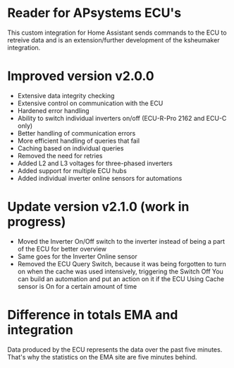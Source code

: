 # Reader for APsystems ECU's ##
This custom integration for Home Assistant sends commands to the ECU to retreive data and is an extension/further development of the ksheumaker integration.




# Improved version v2.0.0
- Extensive data integrity checking
- Extensive control on communication with the ECU
- Hardened error handling
- Ability to switch individual inverters on/off (ECU-R-Pro 2162 and ECU-C only)
- Better handling of communication errors
- More efficient handling of queries that fail
- Caching based on individual queries
- Removed the need for retries
- Added L2 and L3 voltages for three-phased inverters
- Added support for multiple ECU hubs
- Added individual inverter online sensors for automations

# Update version v2.1.0 (work in progress)
- Moved the Inverter On/Off switch to the inverter instead of being a part of the ECU for better overview
- Same goes for the Inverter Online sensor
- Removed the ECU Query Switch, because it was being forgotten to turn on when the cache was used intensively, triggering the Switch Off
You can build an automation and put an action on it if the ECU Using Cache sensor is On for a certain amount of time

# Difference in totals EMA and integration
Data produced by the ECU represents the data over the past five minutes. That's why the statistics on the EMA site are five minutes behind.


